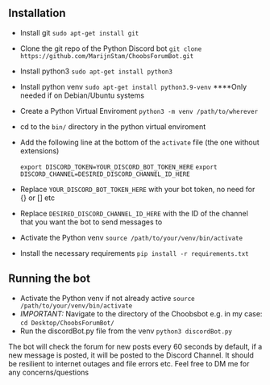 ## Installation
* Install git `sudo apt-get install git`
* Clone the git repo of the Python Discord bot `git clone https://github.com/MarijnStam/ChoobsForumBot.git`
* Install python3 `sudo apt-get install python3`
* Install python venv `sudo apt-get install python3.9-venv` ****Only needed if on Debian/Ubuntu systems
* Create a Python Virtual Enviroment `python3 -m venv /path/to/wherever`
* cd to the `bin/` directory in the python virtual enviroment 
* Add the following line at the bottom of the `activate` file (the one without extensions)

	`export DISCORD_TOKEN=YOUR_DISCORD_BOT_TOKEN_HERE`
    `export DISCORD_CHANNEL=DESIRED_DISCORD_CHANNEL_ID_HERE`

* Replace `YOUR_DISCORD_BOT_TOKEN_HERE` with your bot token, no need for {} or [] etc
* Replace `DESIRED_DISCORD_CHANNEL_ID_HERE` with the ID of the channel that you want the bot to send messages to

* Activate the Python venv `source /path/to/your/venv/bin/activate`
* Install the necessary requirements `pip install -r requirements.txt`



## Running the bot
* Activate the Python venv if not already active `source /path/to/your/venv/bin/activate`
* *IMPORTANT:* Navigate to the directory of the Choobsbot e.g. in my case:  `cd Desktop/ChoobsForumBot/`
* Run the discordBot.py file from the venv `python3 discordBot.py`

The bot will check the forum for new posts every 60 seconds by default, if a new message is posted, it will be posted to the Discord Channel.
It should be resilient to internet outages and file errors etc. 
Feel free to DM me for any concerns/questions